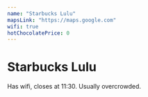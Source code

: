 ```yaml
---
name: "Starbucks Lulu"
mapsLink: "https://maps.google.com"
wifi: true
hotChocolatePrice: 0
---
```


# Starbucks Lulu

Has wifi, closes at 11:30. Usually overcrowded. 